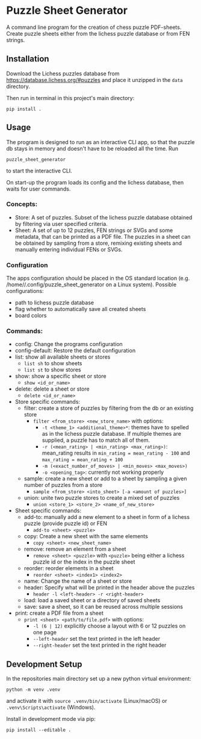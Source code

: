 # Puzzle Sheet Generator

A command line program for the creation of chess puzzle PDF-sheets. 
Create puzzle sheets either from the lichess puzzle database or from FEN strings.

## Installation
Download the Lichess puzzles database from https://database.lichess.org/#puzzles and place it unzipped in the `data` directory.

Then run in terminal in this project's main directory:
```commandline
pip install .
```

## Usage

The program is designed to run as an interactive CLI app, so that the puzzle db stays in memory
and doesn't have to be reloaded all the time.
Run 
```commandline
puzzle_sheet_generator
```
to start the interactive CLI.

On start-up the program loads its config and the lichess database, then waits for user commands.

### Concepts:
- Store: A set of puzzles. Subset of the lichess puzzle database obtained by filtering via user specified criteria.
- Sheet: A set of up to 12 puzzles, FEN strings or SVGs and some metadata, that can be printed as a PDF file.
         The puzzles in a sheet can be obtained by sampling from a store, remixing existing sheets and manually entering individual FENs or SVGs.

### Configuration
The apps configuration should be placed in the OS standard location (e.g. /home/<user>/.config/puzzle_sheet_generator on a Linux system).
Possible configurations:
- path to lichess puzzle database
- flag whether to automatically save all created sheets
- board colors

### Commands:
- config: Change the programs configuration
- config-default: Restore the default configuration
- list: show all available sheets or stores
  - `list sh` to show sheets
  - `list st` to show stores
- show: show a specific sheet or store
  - `show <id_or_name>`
- delete: delete a sheet or store
  - `delete <id_or_name>`
- Store specific commands:
  - filter: create a store of puzzles by filtering from the db or an existing store
    - `filter <from_store> <new_store_name>` with options:
      - `-t <theme_1> <additional_theme>*`: themes have to spelled as in the lichess puzzle database. If multiple themes are supplied, a puzzle has to match all of them.
      - `-r (<mean_rating> | <min_rating> <max_rating>)`: mean_rating results in `min_rating = mean_rating - 100` and `max_rating = mean_rating + 100`
      - `-m (<exact_number_of_moves> | <min_moves> <max_moves>)`
      - `-o <opening_tag>`: currently not working properly
  - sample: create a new sheet or add to a sheet by sampling a given number of puzzles from a store
    - `sample <from_store> <into_sheet> [-a <amount of puzzles>]`
  - union: unite two puzzle stores to create a mixed set of puzzles
    - `union <store_1> <store_2> <name_of_new_store>`
- Sheet specific commands:
  - add-to: manually add a new element to a sheet in form of a lichess puzzle (provide puzzle id) or FEN
    - `add-to <sheet> <puzzle>`
  - copy: Create a new sheet with the same elements
    - `copy <sheet> <new_sheet_name>`
  - remove: remove an element from a sheet
    - `remove <sheet> <puzzle>` with `<puzzle>` being either a lichess puzzle id or the index in the puzzle sheet
  - reorder: reorder elements in a sheet
    - `reorder <sheet> <index1> <index2>`
  - name: Change the name of a sheet or store
  - header: Specify what will be printed in the header above the puzzles
    - `header -l <left-header> -r <right-header>`
  - load: load a saved sheet or a directory of saved sheets
  - save: save a sheet, so it can be reused across multiple sessions
- print: create a PDF file from a sheet
  - `print <sheet> <path/to/file.pdf>` with options:
    - `-l (6 | 12)` explicitly choose a layout with 6 or 12 puzzles on one page
    - `--left-header` set the text printed in the left header
    - `--right-header` set the text printed in the right header

## Development Setup

In the repositories main directory set up a new python virtual environment:
```commandline
python -m venv .venv
```
and activate it with `source .venv/bin/activate` (Linux/macOS) or `.venv\Scripts\activate` (Windows).

Install in development mode via pip:
```commandline
pip install --editable .
```
